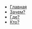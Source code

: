 <ul class="lavaLamp" id="menu">
  <li class="{{page.active-blog}}"><a href="/">Главная</a></li>
  <li class="{{page.active-about}}"><a href="/why">Зачем?</a></li>
  <li class="{{page.active-portfolio}}"><a href="/where">Где?</a></li>
  <li class="{{page.active-portfolio}}"><a href="/who">Кто?</a></li>
</ul>
